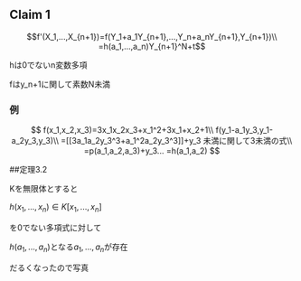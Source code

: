 ## Claim 1

$$f'(X_1,...,X_{n+1})=f(Y_1+a_1Y_{n+1},...,Y_n+a_nY_{n+1},Y_{n+1})\\
=h(a_1,...,a_n)Y_{n+1}^N+t$$

hは0でないn変数多項

fはy_n+1に関して素数N未満

### 例
$$
f(x_1,x_2,x_3)=3x_1x_2x_3+x_1^2+3x_1+x_2+1\\
f(y_1-a_1y_3,y_1-a_2y_3,y_3)\\
=[[3a_1a_2y_3^3+a_1^2a_2y_3^3]]+y_3 未満に関して3未満の式\\
=p(a_1,a_2,a_3)+y_3...
=h(a_1,a_2)
$$

##定理3.2

Kを無限体とすると

$h(x_1,...,x_n)\in K[x_1,...,x_n]$

を0でない多項式に対して

$h(a_1,...,a_n)$となる$a_1,...,a_n$が存在

だるくなったので写真

